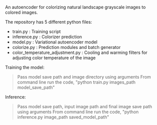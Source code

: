 An autoencoder for colorizing natural landscape grayscale images to colored images. 


The repository has 5 different python files:
- train.py : Training script
- inference.py : Colorizer prediction
- model.py : Variational autoencoder model
- colorize.py : Prediction modules and batch generator
- color_temperature_adjustment.py : Cooling and warming filters for adjusting color temperature of the image


Training the model:
> Pass model save path and image directory using arguments
> From command line run the code, "python train.py images_path model_save_path"

Inference:
> Pass model save path, input image path and final image save path using arguments
> From command line run the code, "python inference.py image_path saved_model_path"
